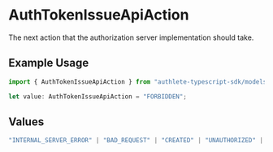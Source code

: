 # AuthTokenIssueApiAction

The next action that the authorization server implementation should take.

## Example Usage

```typescript
import { AuthTokenIssueApiAction } from "authlete-typescript-sdk/models/operations";

let value: AuthTokenIssueApiAction = "FORBIDDEN";
```

## Values

```typescript
"INTERNAL_SERVER_ERROR" | "BAD_REQUEST" | "CREATED" | "UNAUTHORIZED" | "FORBIDDEN" | "JSON" | "JWT" | "OK"
```